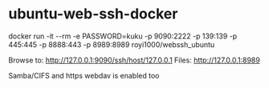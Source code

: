 # ubuntu-web-ssh-docker

docker run -it --rm -e PASSWORD=kuku -p 9090:2222 -p 139:139 -p 445:445 -p 8888:443 -p 8989:8989 royi1000/webssh_ubuntu


Browse to:
http://127.0.0.1:9090/ssh/host/127.0.0.1
Files:
http://127.0.0.1:8989

Samba/CIFS and https webdav is enabled too
